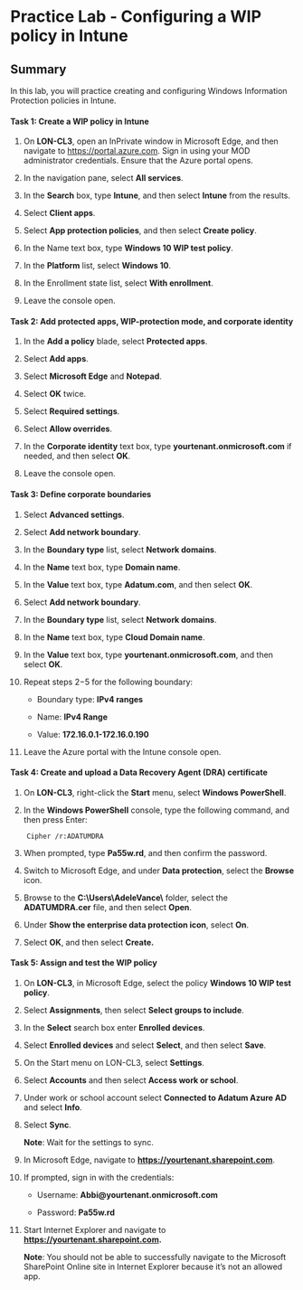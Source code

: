 # Practice Lab - Configuring a WIP policy in Intune

## Summary

In this lab, you will practice creating and configuring Windows Information Protection policies in Intune.

#### Task 1: Create a WIP policy in Intune

1.  On **LON-CL3**, open an InPrivate window in Microsoft Edge, and then
    navigate to <https://portal.azure.com>. Sign in using your MOD administrator
    credentials. Ensure that the Azure portal opens.

2.  In the navigation pane, select **All services**.

3.  In the **Search** box, type **Intune**, and then select **Intune** from the
    results.

4.  Select **Client apps**.

5.  Select **App protection policies**, and then select **Create policy**.

6.  In the Name text box, type **Windows 10 WIP test policy**.

7.  In the **Platform** list, select **Windows 10**.

8.  In the Enrollment state list, select **With enrollment**.

9.  Leave the console open.

#### Task 2: Add protected apps, WIP-protection mode, and corporate identity

1.  In the **Add a policy** blade, select **Protected apps**.

2.  Select **Add apps**.

3.  Select **Microsoft Edge** and **Notepad**.

4.  Select **OK** twice.

5.  Select **Required settings**.

6.  Select **Allow overrides**.

7.  In the **Corporate identity** text box, type **yourtenant.onmicrosoft.com**
    if needed, and then select **OK**.

8.  Leave the console open.

#### Task 3: Define corporate boundaries

1.  Select **Advanced settings**.

2.  Select **Add network boundary**.

3.  In the **Boundary type** list, select **Network domains**.

4.  In the **Name** text box, type **Domain name**.

5.  In the **Value** text box, type **Adatum.com**, and then select **OK**.

6.  Select **Add network boundary**.

7.  In the **Boundary type** list, select **Network domains**.

8.  In the **Name** text box, type **Cloud Domain name**.

9.  In the **Value** text box, type **yourtenant.onmicrosoft.com**, and then
    select **OK**.

10. Repeat steps 2−5 for the following boundary:

    -   Boundary type: **IPv4 ranges**

    -   Name: **IPv4 Range**

    -   Value: **172.16.0.1-172.16.0.190**

1.  Leave the Azure portal with the Intune console open.

#### Task 4: Create and upload a Data Recovery Agent (DRA) certificate

1.  On **LON-CL3**, right-click the **Start** menu, select **Windows
    PowerShell**.

2.  In the **Windows PowerShell** console, type the following command, and then
    press Enter:

```
    Cipher /r:ADATUMDRA

```
3.  When prompted, type **Pa55w.rd**, and then confirm the password.

4.  Switch to Microsoft Edge, and under **Data protection**, select the
    **Browse** icon.

5.  Browse to the **C:\\Users\\AdeleVance\\** folder, select the
    **ADATUMDRA.cer** file, and then select **Open**.

6.  Under **Show the enterprise data protection icon**, select **On**.

7.  Select **OK**, and then select **Create.**

#### Task 5: Assign and test the WIP policy

1.  On **LON-CL3**, in Microsoft Edge, select the policy **Windows 10 WIP test
    policy**.

2.  Select **Assignments**, then select **Select groups to include**.

3.  In the **Select** search box enter **Enrolled devices**.

4.  Select **Enrolled devices** and select **Select**, and then select **Save**.

5.  On the Start menu on LON-CL3, select **Settings**.

6.  Select **Accounts** and then select **Access work or school**.

7.  Under work or school account select **Connected to Adatum Azure AD** and
    select **Info**.

8.  Select **Sync**.

    **Note**: Wait for the settings to sync.

9.  In Microsoft Edge, navigate to **https://yourtenant.sharepoint.com**.

10. If prompted, sign in with the credentials:

    -   Username: **Abbi\@yourtenant.onmicrosoft.com**

    -   Password: **Pa55w.rd**

11. Start Internet Explorer and navigate to **https://yourtenant.sharepoint.com.**

    **Note**: You should not be able to successfully navigate to the Microsoft
    SharePoint Online site in Internet Explorer because it’s not an allowed app.


